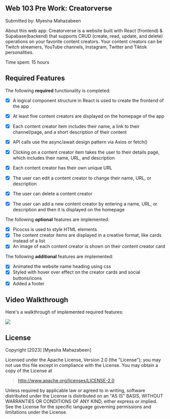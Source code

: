 ## Web 103 Pre Work: Creatorverse
Submitted by: Myesha Mahazabeen

About this web app: Creatorverse is a website built with React (frontend) & Supabase(backend) that supports CRUD (create, read, update, and delete) operations on your favorite content creators. Your content creators can be Twitch streamers, YouTube channels, Instagram, Twitter and Tiktok personalities.

Time spent: 15 hours

## Required Features
The following **required** functionality is completed:

 -[x] A logical component structure in React is used to create the frontend of the app
 
 -[x] At least five content creators are displayed on the homepage of the app
 
 -[x] Each content creator item includes their name, a link to their channel/page, and a short description of their content
 
 -[x] API calls use the async/await design pattern via Axios or fetch()
 
 -[x] Clicking on a content creator item takes the user to their details page, which includes their name, URL, and description
 
 -[x] Each content creator has their own unique URL
 
 -[x] The user can edit a content creator to change their name, URL, or description
 
 -[x] The user can delete a content creator
 
 -[x] The user can add a new content creator by entering a name, URL, or description and then it is displayed on the homepage

The following **optional** features are implemented:

 -[x] Picocss is used to style HTML elements
 -[x] The content creator items are displayed in a creative format, like cards instead of a list
 -[x] An image of each content creator is shown on their content creator card

 The following **additional** features are implemented:

 -[x] Animated the website name heading using css
 -[x] Styled with hover over effect on the creator cards and social buttons/icons
 -[x] Added a footer

 ## Video Walkthrough

Here's a walkthrough of implemented required features:

![](https://github.com/Myesha-Mahazabeen/creatorverse/blob/master/Creatorverse.GIF)
 ## License

Copyright [2023] [Myesha Mahazabeen]

Licensed under the Apache License, Version 2.0 (the "License"); you may not use this file except in compliance with the License. You may obtain a copy of the License at

> http://www.apache.org/licenses/LICENSE-2.0

Unless required by applicable law or agreed to in writing, software distributed under the License is distributed on an "AS IS" BASIS, WITHOUT WARRANTIES OR CONDITIONS OF ANY KIND, either express or implied. See the License for the specific language governing permissions and limitations under the License.
